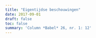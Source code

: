 ```yaml
---
title: "Eigentijdse beschouwingen"
date: 2017-09-01
draft: false
toc: false
summary: 'Column *Babel* 26, nr. 1: 12'
---
```


